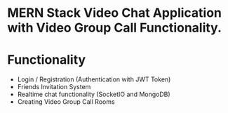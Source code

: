 # MERN Stack Video Chat Application with Video Group Call Functionality.

# Functionality 

* Login / Registration (Authentication with JWT Token)
* Friends Invitation System
* Realtime chat functionality (SocketIO and MongoDB)
* Creating Video Group Call Rooms

